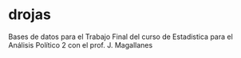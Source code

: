 # drojas
Bases de datos para el Trabajo Final del curso de Estadistica para el Análisis Político 2 con el prof. J. Magallanes
